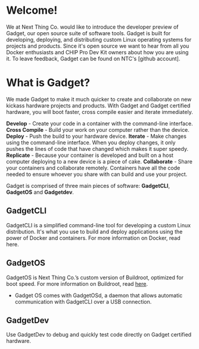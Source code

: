 # Welcome!

We at Next Thing Co. would like to introduce the developer preview of Gadget, our open source suite of software tools. Gadget is built for developing, deploying, and distributing custom Linux operating systems for projects and products. Since it's open source we want to hear from all you Docker enthusiasts and CHIP Pro Dev Kit owners about how you are using it. To leave feedback, Gadget can be found on NTC's [github account]. 

# What is Gadget?

We made Gadget to make it much quicker to create and collaborate on new kickass hardware projects and products. With Gadget and Gadget certified hardware, you will boot faster, cross compile easier and iterate immediately.

**Develop** - Create your code in a container with the command-line interface.
**Cross Compile** - Build your work on your computer rather than the device.
**Deploy** - Push the build to your hardware device.
**Iterate** - Make changes using the command-line interface. When you deploy changes, it only pushes the lines of code that have changed which makes it super speedy.
**Replicate** - Because your container is developed and built on a host computer deploying to a new device is a piece of cake.
**Collaborate** - Share your containers and collaborate remotely. Containers have all the code needed to ensure whoever you share with can build and use your project.

Gadget is comprised of three main pieces of software: **GadgetCLI**, **GadgetOS** and **Gadgetdev**. 

## GadgetCLI

GadgetCLI is a simplified command-line tool for developing a custom Linux distribution. It's what you use to build and deploy applications using the power of Docker and containers. For more information on Docker, read here.
     
## GadgetOS

GadgetOS is Next Thing Co.’s custom version of Buildroot, optimized for boot speed. For more information on Buildroot, read [here](https://buildroot.org/). 

* Gadget OS comes with GadgetOSd, a daemon that allows automatic communication with GadgetCLI over a USB connection.

## GadgetDev

Use GadgetDev to debug and quickly test code directly on Gadget certified hardware.


	




